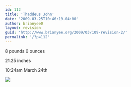 ```yaml
---
id: 112
title: 'Thaddeus John'
date: '2009-03-25T10:46:19-04:00'
author: brianyee0
layout: revision
guid: 'http://www.brianyee.org/2009/03/109-revision-2/'
permalink: '/?p=112'
---
```


8 pounds 0 ounces

21.25 inches

10:24am March 24th

[![](https://i0.wp.com/www.brianyee.org/wp-content/uploads/2009/03/p-640-480-d2b3c933-e8de-4998-ab87-a8b7dbef6041.jpeg?resize=225%2C300)](https://i0.wp.com/www.brianyee.org/wp-content/uploads/2009/03/p-640-480-d2b3c933-e8de-4998-ab87-a8b7dbef6041.jpeg)